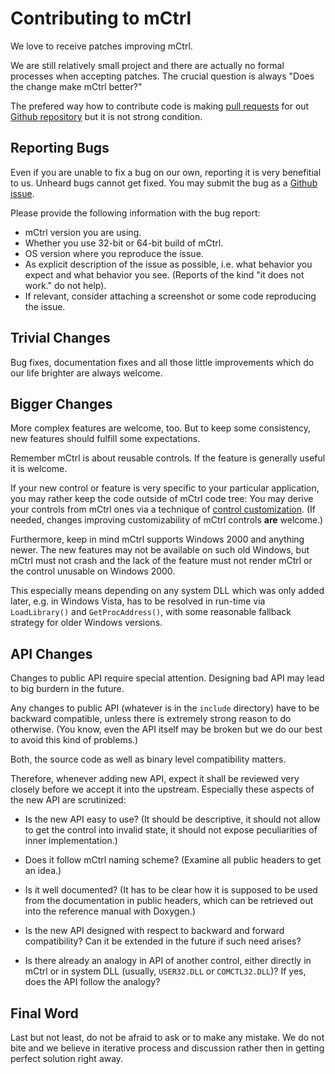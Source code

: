 
# Contributing to mCtrl

We love to receive patches improving mCtrl.

We are still relatively small project and there are actually no formal
processes when accepting patches. The crucial question is always "Does the
change make mCtrl better?"

The prefered way how to contribute code is making [pull requests][1] for
out [Github repository][2] but it is not strong condition.


## Reporting Bugs

Even if you are unable to fix a bug on our own, reporting it is very 
benefitial to us. Unheard bugs cannot get fixed. You may submit the bug 
as a [Github issue][3].

Please provide the following information with the bug report:

* mCtrl version you are using.
* Whether you use 32-bit or 64-bit build of mCtrl.
* OS version where you reproduce the issue.
* As explicit description of the issue as possible, i.e. what behavior
  you expect and what behavior you see.
  (Reports of the kind "it does not work." do not help).
* If relevant, consider attaching a screenshot or some code reproducing
  the issue.


## Trivial Changes

Bug fixes, documentation fixes and all those little improvements which do
our life brighter are always welcome.


## Bigger Changes

More complex features are welcome, too. But to keep some consistency, new
features should fulfill some expectations.

Remember mCtrl is about reusable controls. If the feature is generally useful
it is welcome. 

If your new control or feature is very specific to your particular application,
you may rather keep the code outside of mCtrl code tree: You may derive your
controls from mCtrl ones via a technique of [control customization][4]. (If
needed, changes improving customizability of mCtrl controls **are** welcome.)

Furthermore, keep in mind mCtrl supports Windows 2000 and anything newer.
The new features may not be available on such old Windows, but mCtrl must not 
crash and the lack of the feature must not render mCtrl or the control unusable
on Windows 2000.

This especially means depending on any system DLL which was only added later,
e.g. in Windows Vista, has to be resolved in run-time via `LoadLibrary()`
and `GetProcAddress()`, with some reasonable fallback strategy for older
Windows versions.


## API Changes

Changes to public API require special attention. Designing bad API may lead
to big burdern in the future.

Any changes to public API (whatever is in the `include` directory) have to
be backward compatible, unless there is extremely strong reason to do
otherwise. (You know, even the API itself may be broken but we do our best
to avoid this kind of problems.)

Both, the source code as well as binary level compatibility matters.

Therefore, whenever adding new API, expect it shall be reviewed very closely 
before we accept it into the upstream. Especially these aspects of the new API
are scrutinized:

* Is the new API easy to use? (It should be descriptive, it should not allow
  to get the control into invalid state, it should not expose peculiarities
  of inner implementation.)

* Does it follow mCtrl naming scheme? (Examine all public headers to get an
  idea.)

* Is it well documented? (It has to be clear how it is supposed to be used
  from the documentation in public headers, which can be retrieved out into
  the reference manual with Doxygen.)

* Is the new API designed with respect to backward and forward compatibility?
  Can it be extended in the future if such need arises?

* Is there already an analogy in API of another control, either directly in
  mCtrl or in system DLL (usually, `USER32.DLL` or `COMCTL32.DLL`)? If yes,
  does the API follow the analogy?


## Final Word

Last but not least, do not be afraid to ask or to make any mistake. We do not 
bite and we believe in iterative process and discussion rather then in getting 
perfect solution right away.


[1]: https://help.github.com/articles/using-pull-requests/
[2]: http://github.com/mity/mctrl/
[3]: http://github.com/mity/mctrl/issues/
[4]: http://www.codeproject.com/Articles/646482/Custom-Controls-in-Win-API-Control-Customization/
